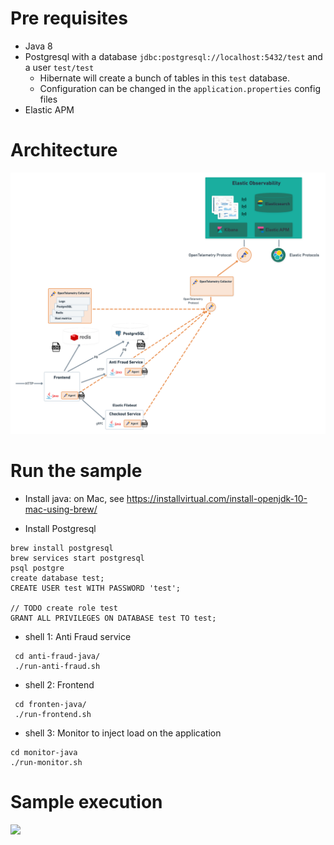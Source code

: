 
# Pre requisites

* Java 8
* Postgresql with a database `jdbc:postgresql://localhost:5432/test` and a user `test/test`
    * Hibernate will create a bunch of tables in this `test` database. 
    * Configuration can be changed in the `application.properties` config files
* Elastic APM

# Architecture

![](https://github.com/cyrille-leclerc/my-shopping-cart/raw/elastic/docs/images/demo-architecture.png)

# Run the sample

* Install java: on Mac, see https://installvirtual.com/install-openjdk-10-mac-using-brew/

* Install Postgresql

```
brew install postgresql
brew services start postgresql
psql postgre
create database test;
CREATE USER test WITH PASSWORD 'test';

// TODO create role test
GRANT ALL PRIVILEGES ON DATABASE test TO test;

```

* shell 1: Anti Fraud service
 
```
 cd anti-fraud-java/
 ./run-anti-fraud.sh  
 ```

* shell 2: Frontend
 
```
 cd fronten-java/
 ./run-frontend.sh  
 ```

* shell 3: Monitor to inject load on the application
 ```
cd monitor-java
./run-monitor.sh  
```


# Sample execution

![](https://github.com/cyrille-leclerc/my-shopping-cart/raw/elastic/docs/images/elastic-apm-distributed-trace-elastic.png)
